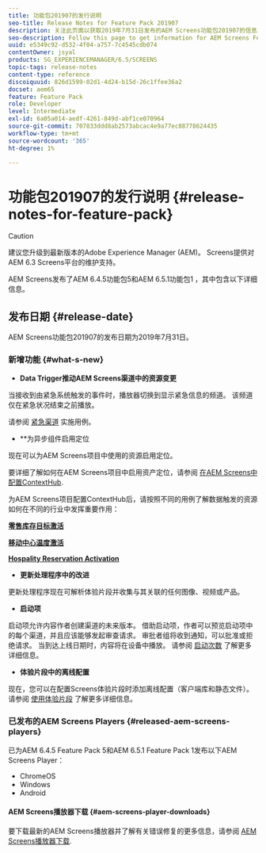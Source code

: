 ```yaml
---
title: 功能包201907的发行说明
seo-title: Release Notes for Feature Pack 201907
description: 关注此页面以获取2019年7月31日发布的AEM Screens功能包201907的信息。
seo-description: Follow this page to get information for AEM Screens Feature Pack 201907 released on July 31, 2019.
uuid: e5349c92-d532-4f04-a757-7c4545cdb074
contentOwner: jsyal
products: SG_EXPERIENCEMANAGER/6.5/SCREENS
topic-tags: release-notes
content-type: reference
discoiquuid: 826d1599-02d1-4d24-b15d-26c1ffee36a2
docset: aem65
feature: Feature Pack
role: Developer
level: Intermediate
exl-id: 6a05a014-aedf-4261-849d-abf1ce070964
source-git-commit: 707833ddd8ab2573abcac4e9a77ec88778624435
workflow-type: tm+mt
source-wordcount: '365'
ht-degree: 1%

---
```


# 功能包201907的发行说明 {#release-notes-for-feature-pack}

>[!CAUTION]
>
>建议您升级到最新版本的Adobe Experience Manager (AEM)。 Screens提供对AEM 6.3 Screens平台的维护支持。

AEM Screens发布了AEM 6.4.5功能包5和AEM 6.5.1功能包1 ，其中包含以下详细信息。

## 发布日期 {#release-date}

AEM Screens功能包201907的发布日期为2019年7月31日。

### 新增功能 {#what-s-new}

* **Data Trigger推动AEM Screens渠道中的资源变更**

当接收到由紧急系统触发的事件时，播放器切换到显示紧急信息的频道。 该频道仅在紧急状况结束之前播放。

请参阅 [紧急渠道](emergency-channel.md) 实施用例。

* **为异步组件启用定位

现在可以为AEM Screens项目中使用的资源启用定位。

要详细了解如何在AEM Screens项目中启用资产定位，请参阅 [在AEM Screens中配置ContextHub](configuring-context-hub.md).

为AEM Screens项目配置ContextHub后，请按照不同的用例了解数据触发的资源如何在不同的行业中发挥重要作用：

**[零售库存目标激活](retail-inventory-activation.md)**

**[移动中心温度激活](local-temperature-activation.md)**

**[Hospality Reservation Activation](hospitality-reservation-activation.md)**

* **更新处理程序中的改进**

更新处理程序现在可解析体验片段并收集与其关联的任何图像、视频或产品。

* **启动项**

启动项允许内容作者创建渠道的未来版本。 借助启动项，作者可以预览启动项中的每个渠道，并且应该能够发起审查请求。 审批者组将收到通知，可以批准或拒绝请求。 当到达上线日期时，内容将在设备中播放。
请参阅 [启动次数](launches.md) 了解更多详细信息。

* **体验片段中的离线配置**

现在，您可以在配置Screens体验片段时添加离线配置（客户端库和静态文件）。 请参阅 [使用体验片段](experience-fragments-in-screens.md) 了解更多详细信息。

### 已发布的AEM Screens Players {#released-aem-screens-players}

已为AEM 6.4.5 Feature Pack 5和AEM 6.5.1 Feature Pack 1发布以下AEM Screens Player：

* ChromeOS
* Windows
* Android

#### AEM Screens播放器下载  {#aem-screens-player-downloads}

要下载最新的AEM Screens播放器并了解有关错误修复的更多信息，请参阅 [AEM Screens播放器下载](https://download.macromedia.com/screens/).
